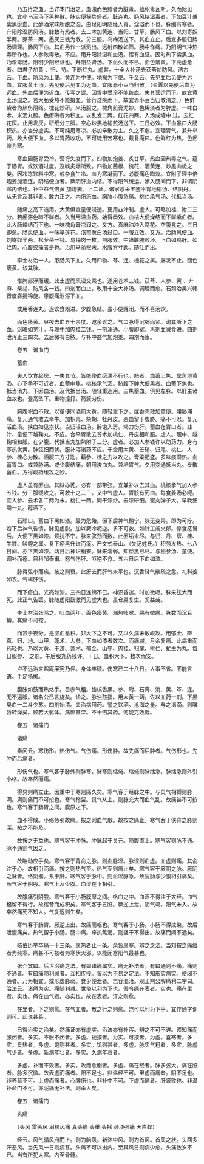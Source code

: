 <!-- { "loadSidebar": true } -->
　　乃五痔之血。当详本门治之。血浊而色黯者为脏毒。蕴积毒瓦斯。久而始见也。宜小乌沉汤下黑神散。脉实便秘势盛者。脏连丸。肠风挟湿毒者。下如豆汁兼紫黑瘀血。此醇酒浓味所酿之湿。由足阳明随经入胃。淫溢而下也。脉细有寒者。升阳除湿防风汤。脉数有热者。去二术加黄连、当归、甘草。肠风下血。以刘寄奴半两。芽茶一两。墨灰三钱为散。分三服。乌梅汤送下。其血立止。后宜多服归脾汤调理。肠风下血。其血另作一派溅出。远射四散如筛。肠中作痛。乃阳明气冲热毒所作也。人参败毒散。不应。用升阳除湿和血汤。宿有血证。因时热下紫黑血。乃湿毒肠。阳明少阳经证也。升阳益肾汤。下血久而不已。面色痿黄。下元虚惫者。四君子加黄 、归、芍。下断红丸。虚甚。十全大补汤去茯苓加防风。洁古云。下血。防风为上使。黄连为中使。地榆为下使。千金云。先见血后见便为远血。宜服黄土汤。先见便后见血为近血。宜服赤小豆当归散。（金匮以先便后血为远血。先血后便为近血。传写之误。因胃中受冷不能统血。失其营运而下。故宜黄土汤温之。若大肠受热不能摄血。营行过疾而下。故宜赤小豆当归散清之。）色鲜紫者为热伤阴络。槐花炒研。米汤服之。槐角煎膏尤妙。色稀淡者为脾虚。一味白术。米汤丸服。色瘀晦者为积血。以乱发二两。红花四两。入炀成罐中 过。去红花灰。止用发灰。研细分三服。空心炒黑地榆煎汤送下。三日必效。下血虽曰大肠积热。亦当分虚实。不可纯用寒凉。必加辛散为主。久之不愈。宜理胃气。兼升举药。故大便下血。多以胃药收功。不可徒用苦寒也。戴复庵曰。色鲜红为热。色瘀淡为寒。

　　寒血因肠胃受冷。营行失度而下。四物加炮姜、炙甘草。热血因热毒之气。蕴于肠胃。或饮酒过度。及啖炙爆所致。四物加茜根、槐花、酒黄连、炒黑山栀之类。因冷冻饮料中寒。或杂食生冷。血为寒凝而下。必腹痛色晦淡。宜附子理中倍炮姜加酒连。阴结便血者。厥阴肝血内结。不得阳气统运。渗入肠间而下。非谓阴寒内结也。补中益气倍黄 加炮姜。上二证。诸家悉采宝鉴平胃地榆汤、结阴丹。从无言及其非者。敢力正之。内伤瘀血。胸胁小腹急痛。桃仁承气汤、代抵当汤。

　　随痛之高下选用。大黄俱宜童便浸透。更用韭汁制。虚人。可略加桂、附二三分。若瘀滞色晦不鲜者。久当用温血药。始得奏效。血枯大便燥结而下鲜紫血者。此大肠燥结而下也。一味槐角膏凉润之。又方。真麻油冲入腐花。空腹食之。三日即愈。肠风便血。一味旱莲花。浓煎葱白汤过口。一服立效。又方。治肠风便血。刘寄奴半两。松萝茶一钱。乌梅肉一枚。煎服效。中蛊脏腑败坏。下血如鸡肝。如烂肉。心腹绞痛者是也。治用马蔺根末。水服方寸匙。随吐而出。

　　李士材治一人。患肠风下血。久用四物、芩、连、槐花之属。屡发不止。面色痿黄。诊其脉。

　　惟脾部浮而缓。此土虚而风湿交乘也。遂用苍术三钱。茯苓、人参、黄 、升麻、柴胡、防风各一钱。四剂而血止。改用十全大补汤。调理而愈。石顽治吴兴韩晋度春捷锦旋。患腹痛泄泻下血。

　　或用香连丸。遂饮食艰进。少腹急结。虽小便癃闭。而不喜汤饮。

　　面色痿黄。昼夜去血五十余度。邀余诊之。气口脉得沉细而紧。询其所下之血。瘀晦如苋汁。与理中加肉桂二钱。一剂溺通。小腹即宽。再剂血减食进。四剂泄泻止三四次。去后微有白脓。与补中益气加炮姜。四剂而康。

　　卷五　诸血门

　　蓄血

　　夫人饮食起居。一失其节。皆能使血瘀滞不行也。衄者。血蓄上焦。犀角地黄汤。心下手不可近者。血蓄中焦。桃核承气汤。脐腹下肿大便黑者。血蓄下焦也。抵当汤丸、下瘀血汤。及代抵当汤。随轻重选用。三焦蓄血。俱见左脉。以肝主诸血故也。登高坠下。重物撞打。箭簇刃伤。

　　胸腹积血不散。以童便同酒煎大黄。随轻重下之。或香壳散加童便。腰胁滞痛。复元通气散去牵牛。加枳壳、柴胡、牡丹皮。恶血留于腹胁。痛不可忍。复元活血汤。挟血如见祟状。当归活血汤。醉饱入房。竭力伤肝。蓄血在胃口者。韭汁、童便下越鞠丸。不应。合平胃散去苍术加桃仁、丹皮相和服。虚人。理中、越鞠相和服。在少腹。代抵当丸加熟附子三分。虚者。必加人参钱许以助药力。身有寒热发黄。脉弦细而伏。服补泻诸药不应。千金用大黄、芒硝、归尾、桃仁、人参、桂心为散。酒服二方寸匙。藉参、桂之力以攻之。膏粱肥盛。多味痰湿热。血蓄胃口。或兼胁满。或少腹结痛。朝用浚血丸。兼培胃气。夕用变通抵当丸。专散蓄血。方得峻药缓攻之妙。

　　虚人虽有瘀血。其脉亦芤。必有一部带弦。宜兼补以去其血。桃核承气加人参五钱。分三服缓攻之。可救十之二三。又中气虚人。胃脘有死血。每食姜汤必呃。宜人参、云术各二两为末。桃仁一两。同干漆炒。去漆研细。蜜丸弹子大。早晚细嚼一丸。醇酒下。

　　石顽曰。蓄血下黑如漆。最为危殆。但下后神气稍宁。脉无变异。即为可疗。若下后神气昏愦。脉见虚脱。加以厥冷呃逆。多不可救。如针工戚文郁。停食感冒后。大便下黑如漆。烦扰不宁。脉来弦劲而数。此瘀垢未尽。与归、丹、苓、桂、牛膝、鲮鲤之属。复下瘀黑升许而瘥。严文式泰山。（失记姓氏。）积劳发热。七八日间。亦下黑如漆。两日后神识稍安。脉来濡弱。知瘀黑已尽。与独参汤、童便。调补而痊。目科邹泰甫。怒气伤肝。呕逆不食。五六日后下血如漆。

　　脉得弦小而疾。按之则衰。此瘀去而肝气未平也。沉香降气散疏之愈。礼科姜如农。气竭肝伤。

　　而下瘀血。光亮如漆。三四日连绵不已。神识昏迷。时加微呃。脉来弦大而芤。此正气告匮。脉随虚阳鼓激而见虚大也。虽仓扁复生。奚益哉。

　　李士材治张鸣之。吐血两年。面色痿黄。潮热咳嗽。膈有微痛。脉数而沉且搏。其痛不可按。

　　而甚于夜分。是坚血蓄积。非大下之不可。又以久病未敢峻攻。用郁金、降真、归、地、山甲、蓬术、人参。下血如漆者数次。而痛减。月余复痛。此病重而药轻也。乃以大黄、干漆、蓬术、郁金、山甲、肉桂、归尾、桃仁、虻虫为丸。每日服参、 之剂。午后服丸药钱许。十日。血积大下。数次而安。

　　卢不远治来熙庵廉宪乃侄。身体丰硕。伤寒已二十八日。人事不省。不能言语。手足扬掷。

　　腹胀如鼓而热烙手。目赤气粗。齿槁舌黑。参、附、石膏、消、黄、芩、连。无不遍服。诸名公已言旋矣。诊之。脉浊鼓指。用大黄一两。佐以血药一剂。下黑臭血一二斗少苏。四剂始清。夫治病用药。譬之饮酒。沧海之量。与之涓滴。则喉唇转燥矣。顾若大躯体。病邪甚深。不十倍其药。何能克效哉。

　　卷五　诸痛门

　　诸痛

　　素问云。寒伤形。热伤气。气伤痛。形伤肿。故先痛而后肿者。气伤形也。先肿而后痛者。

　　形伤气也。寒气客于脉外则脉寒。脉寒则缩蜷。缩蜷则脉绌急。脉绌急则外引小络。故卒然而痛。

　　得炅则痛立止。因重中于寒则痛久矣。寒气客于经脉之中。与炅气相搏则脉满。满则痛而不可按也。寒气稽留。炅气从上。则脉充大而血气乱。故痛甚不可按也。寒气客于肠胃之间。膜原之下。

　　血不得散。小络急引故痛。按之则血气散。故按之痛止。寒气客于侠脊之脉则深。按之不能及。

　　故按之无益也。寒气客于冲脉。冲脉起于关元。随腹直上。寒气客则脉不通。脉不通则气因之。

　　故喘动应手矣。寒气客于背俞之脉。则血脉涩。脉涩则血虚。血虚则痛。其俞注于心。故相引而痛。按之则热气至。热气至则痛止矣。寒气客于厥阴之脉。厥阴之脉者。络阴器。系于肝。寒气客于脉中。则血涩脉急。故胁肋与少腹相引痛矣。厥气客于阴股。寒气上及少腹。血涩在下相引。

　　故腹痛引阴股。寒气客于小肠膜原之间。络血之中。血涩不得注于大经。血气稽留不得行。故宿昔而成积矣。寒气客于五脏。厥逆上泄。阴气竭。阳气未入。故卒然痛死不知人。气复返则生矣。

　　寒气客于肠胃。厥逆上出。故痛而呕也。寒气客于小肠。小肠不得成聚。故后泄腹痛矣。热气留于小肠。肠中痛。瘅热焦渴。则坚干不得出。故痛而闭不通矣。

　　岐伯历举卒痛一十三条。属热者止一条。余皆属寒。辨之之法。当知按之痛缓者为纯寒。痛甚不可按者为寒伏火邪。以能闭塞阳气最甚也。

　　张介宾曰。后世治痛之法。有曰诸痛属实。痛无补法者。有曰通则不痛。痛则不通者。有曰痛随利减者。互相传授。皆以为不易之定法。不知形实病实。便闭不通者。乃为相宜。或形虚脉弱。食少便泄者。岂容混治。观王荆公解痛利二字曰。治法云。诸痛为实。痛随利减。世俗以利为下也。假令痛在表者。实也。痛在里者。实也。痛在血气者。亦实也。故在表者。汗之则愈。

　　在里者。下之则愈。在气血者。散之行之则愈。岂可以利为下乎。宜作通字训则可。此说甚善。

　　已得治实之治矣。然痛证亦有虚实。治法亦有补泻。辨之不可不详。须知痛而胀闭者。多实。不胀不闭者。多虚。扼按者。为实。可按者。为虚。喜寒者。多实。爱热者。多虚。饱则甚者。多实。饥则甚者。多虚。脉实气粗者。多实。脉虚气少者。多虚。新病年壮者。多实。久病年衰者。

　　多虚。补而不效者。多实。攻而愈剧者。多虚。痛在经者。脉多弦大。痛在脏者。脉多沉微。故表虚而痛者。阳不足也。非温经不可。里虚而痛者。阴不足也。非养营不可。上虚而痛者。心脾伤也。非补中不可。下虚而痛者。肝肾败也。非温补命门不可。亦泥痛无补法。则杀人矣。

　　卷五　诸痛门

　　头痛

　　（头风 雷头风 眉棱风痛 真头痛 头重 头摇 颈项强痛 天白蚁）

　　经云。风气循风府而上。则为脑风。新沐中风。则为首风。首风之状。头面多汗恶风。当先风一日则病甚。头痛不可以出内。至其风日则病少愈。头痛数岁不已。当有所犯大寒。内至骨髓。

